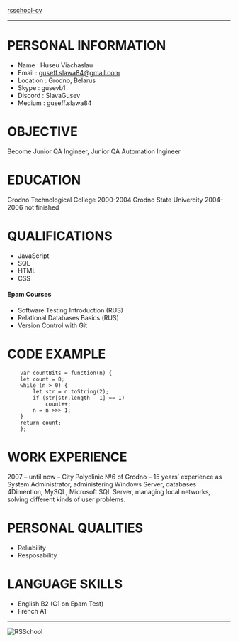 [rsschool-cv](https://github.com/SlavaGusev/rsschool-cv/blob/gh-pages/cv.md)
******
# PERSONAL INFORMATION
* Name : Huseu Viachaslau
* Email : guseff.slawa84@gmail.com
* Location : Grodno, Belarus
* Skype : gusevb1
* Discord : SlavaGusev
* Medium : guseff.slawa84
# OBJECTIVE
Become Junior QA Ingineer, Junior QA Automation Ingineer
# EDUCATION
Grodno Technological College 2000-2004
Grodno State Univercity 2004-2006 not finished
# QUALIFICATIONS
* JavaScript 
* SQL 
* HTML 
* CSS
#### Epam Courses 
* Software Testing Introduction (RUS)
* Relational Databases Basics (RUS)
* Version Control with Git
# CODE EXAMPLE
```
	var countBits = function(n) {
	let count = 0;
	while (n > 0) {
		let str = n.toString(2);
		if (str[str.length - 1] == 1)
			count++;
		n = n >>> 1;
	}
	return count;
	};
```
# WORK EXPERIENCE
2007 – until now – City Polyclinic №6 of Grodno – 15 years’ experience as System Administrator, 
administering Windows Server, databases 4Dimention, MySQL, Microsoft SQL Server, managing local 
networks, solving different kinds of user problems.
# PERSONAL QUALITIES
*  Reliability
*  Resposability

# LANGUAGE SKILLS

* English B2 (C1 on Epam Test)
* French A1
********
![RSSchool](https://app.rs.school/static/images/logo-rsschool3.png)
